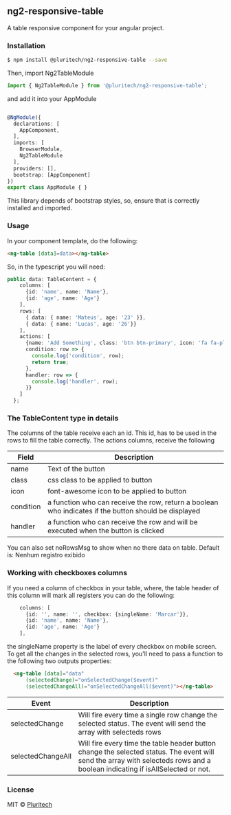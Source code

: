 ## ng2-responsive-table

A table responsive component for your angular project.

### Installation

```bash
$ npm install @pluritech/ng2-responsive-table --save
```

Then, import Ng2TableModule
```typescript
import { Ng2TableModule } from '@pluritech/ng2-responsive-table';
```
and add it into your AppModule
```typescript

@NgModule({
  declarations: [
    AppComponent,
  ],
  imports: [
    BrowserModule,
    Ng2TableModule
  ],
  providers: [],
  bootstrap: [AppComponent]
})
export class AppModule { }
```

This library depends of bootstrap styles, so, ensure that is correctly installed and imported.

### Usage
In your component template, do the following:
```html
<ng-table [data]=data></ng-table>
```
So, in the typescript you will need:
```typescript
public data: TableContent = {
    columns: [
      {id: 'name', name: 'Name'},
      {id: 'age', name: 'Age'}
    ],
    rows: [
      { data: { name: 'Mateus', age: '23' }},
      { data: { name: 'Lucas', age: '26'}}
    ],
    actions: [
      {name: 'Add Something', class: 'btn btn-primary', icon: 'fa fa-plus',
      condition: row => {
        console.log('condition', row);
        return true;
      },
      handler: row => {
        console.log('handler', row);
      }}
    ]
  };
```

### The TableContent type in details
The columns of the table receive each an id. This id, has to be used in the rows to fill the table correctly.
The actions columns, receive the following

 Field | Description
------ | ----------- 
name   | Text of the button
class  | css class to be applied to button
icon   | font-awesome icon to be applied to button
condition | a function who can receive the row, return a boolean who indicates if the button should be displayed
handler | a function who can receive the row and will be executed when the button is clicked

You can also set noRowsMsg to show when no there data on table. Default is: Nenhum registro exibido

### Working with checkboxes columns
If you need a column of checkbox in your table, where, the table header of this column will mark all registers you can do the following:
```typescript
    columns: [
      {id: '', name: '', checkbox: {singleName: 'Marcar'}},
      {id: 'name', name: 'Name'},
      {id: 'age', name: 'Age'}
    ],
```
the singleName property is the label of every checkbox on mobile screen.
To get all the changes in the selected rows, you'll need to pass a function to the following two outputs properties:
```html
  <ng-table [data]="data"
      (selectedChange)="onSelectedChange($event)"
      (selectedChangeAll)="onSelectedChangeAll($event)"></ng-table>
```
 Event | Description
------ | ----------- 
selectedChange   | Will fire every time a single row change the selected status. The event will send the array with selecteds rows
selectedChangeAll  | Will fire every time the table header button change the selected status. The event will send the array with selecteds rows and a boolean indicating if isAllSelected or not.


### License
MIT © [Pluritech](https://www.pluritech.com.br/)
